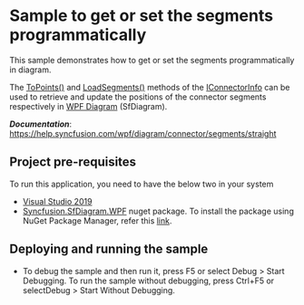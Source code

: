 # Sample to get or set the segments programmatically

This sample demonstrates how to get or set the segments programmatically in diagram.

The [ToPoints()](https://help.syncfusion.com/cr/wpf/Syncfusion.SfDiagram.WPF~Syncfusion.UI.Xaml.Diagram.IConnectorInfo~ToPoints.html) and [LoadSegments()](https://help.syncfusion.com/cr/wpf/Syncfusion.SfDiagram.WPF~Syncfusion.UI.Xaml.Diagram.IConnectorInfo~LoadSegments.html) methods of the [IConnectorInfo](https://help.syncfusion.com/cr/wpf/Syncfusion.SfDiagram.WPF~Syncfusion.UI.Xaml.Diagram.IConnectorInfo.html) can be used to retrieve and update the positions of the connector segments respectively in [WPF Diagram](https://www.syncfusion.com/wpf-controls/diagram) (SfDiagram).

__*Documentation*__: https://help.syncfusion.com/wpf/diagram/connector/segments/straight

## Project pre-requisites
To run this application, you need to have the below two in your system

* [Visual Studio 2019](https://www.visualstudio.com/wpf-vs)
* [Syncfusion.SfDiagram.WPF](https://www.nuget.org/packages/Syncfusion.SfDiagram.WPF/) nuget package. To install the package using NuGet Package Manager, refer this [link](https://docs.microsoft.com/en-us/nuget/quickstart/install-and-use-a-package-in-visual-studio#nuget-package-manager).

## Deploying and running the sample
* To debug the sample and then run it, press F5 or select Debug > Start Debugging. To run the sample without debugging, press Ctrl+F5 or selectDebug > Start Without Debugging.
